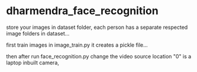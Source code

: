 # dharmendra_face_recognition
store your images in dataset folder, each person has a separate respected image folders in dataset...


first train images in image_train.py
it creates a pickle file...

then after run face_recognition.py
change the video source location "0" is a laptop inbuilt camera, 
